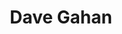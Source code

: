 ---
title: "Dave Gahan"
summary: "Vocalist & songwriter, mainly known as the front-man of . Born 9th May 1962, Essex, England. His last name is often pronounced Ga-han, yet is correctly pronounced Gahn."
image: "dave-gahan.jpg"
---